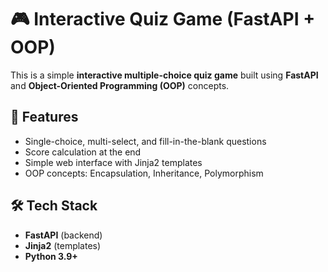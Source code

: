 # 🎮 Interactive Quiz Game (FastAPI + OOP)

This is a simple **interactive multiple-choice quiz game** built using **FastAPI** and **Object-Oriented Programming (OOP)** concepts.

## 🚀 Features
- Single-choice, multi-select, and fill-in-the-blank questions
- Score calculation at the end
- Simple web interface with Jinja2 templates
- OOP concepts: Encapsulation, Inheritance, Polymorphism

## 🛠️ Tech Stack
- **FastAPI** (backend)
- **Jinja2** (templates)
- **Python 3.9+**
